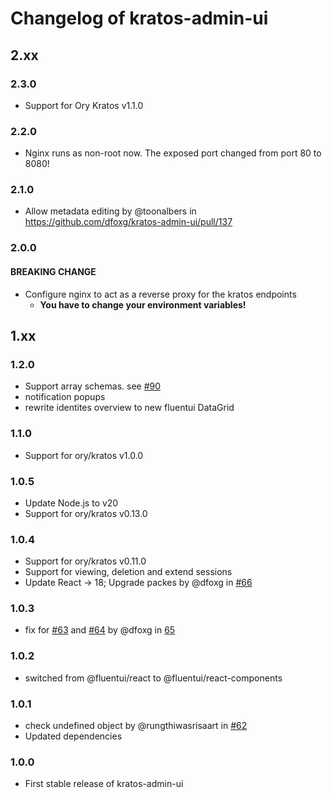 # Changelog of kratos-admin-ui

## 2.xx

### 2.3.0
- Support for Ory Kratos v1.1.0

### 2.2.0
- Nginx runs as non-root now. The exposed port changed from port 80 to 8080! 

### 2.1.0
- Allow metadata editing by @toonalbers in https://github.com/dfoxg/kratos-admin-ui/pull/137

### 2.0.0
#### BREAKING CHANGE
- Configure nginx to act as a reverse proxy for the kratos endpoints
  - **You have to change your environment variables!**

## 1.xx

### 1.2.0
- Support array schemas. see [#90](https://github.com/dfoxg/kratos-admin-ui/issues/90)
- notification popups
- rewrite identites overview to new fluentui DataGrid

### 1.1.0
- Support for ory/kratos v1.0.0

### 1.0.5
- Update Node.js to v20
- Support for ory/kratos v0.13.0

### 1.0.4
- Support for ory/kratos v0.11.0
- Support for viewing, deletion and extend sessions
- Update React -> 18; Upgrade packes by @dfoxg in [#66](https://github.com/dfoxg/kratos-admin-ui/pull/66)

### 1.0.3
- fix for [#63](https://github.com/dfoxg/kratos-admin-ui/issues/63) and [#64](https://github.com/dfoxg/kratos-admin-ui/issues/64) by @dfoxg in [65](https://github.com/dfoxg/kratos-admin-ui/pull/65)

### 1.0.2
- switched from @fluentui/react to @fluentui/react-components

### 1.0.1
- check undefined object by @rungthiwasrisaart in [#62](https://github.com/dfoxg/kratos-admin-ui/pull/62)
- Updated dependencies

### 1.0.0
- First stable release of kratos-admin-ui